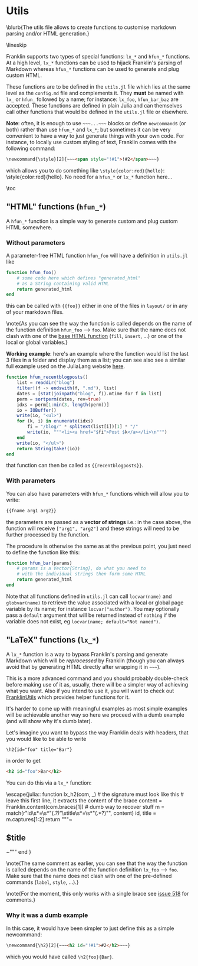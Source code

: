 # Utils

\blurb{The utils file allows to create functions to customise markdown parsing and/or HTML generation.}

\lineskip

Franklin supports two types of special functions: `lx_*` and `hfun_*` functions.
At a high level, `lx_*` functions can be used to hijack Franklin's parsing of Markdown whereas `hfun_*` functions can be used to generate and plug custom HTML.

These functions are to be defined in the `utils.jl` file which lies at the same level as the `config.md` file and complements it.
They **must** be named with `lx_` or `hfun_` followed by a name; for instance: `lx_foo`, `hfun_bar_baz` are accepted.
These functions are defined in plain Julia and can themselves call other functions that would be defined in the `utils.jl` file or elsewhere.

**Note**: often, it is enough to use `~~~...~~~` blocks or define `newcommand`s (or both) rather than use `hfun_*` and `lx_*`; but sometimes it can be very convenient to have a way to just generate things with your own code.
For instance, to locally use custom styling of text, Franklin comes with the following command:

```html
\newcommand{\style}[2]{~~~<span style="!#1">!#2</span>~~~}
```

which allows you to do something like `\style{color:red}{hello}`: \style{color:red}{hello}. No need for a `hfun_*` or `lx_*` function here...

\toc

## "HTML" functions (`hfun_*`)

A `hfun_*` function is a simple way to generate custom and plug custom HTML somewhere.

### Without parameters

A parameter-free HTML function `hfun_foo` will have a definition in `utils.jl` like

```julia
function hfun_foo()
    # some code here which defines "generated_html"
    # as a String containing valid HTML
    return generated_html
end
```

this can be called with `{{foo}}` either in one of the files in `layout/` or in any of your markdown files.

\note{As you can see the way the function is called depends on the name of the function definition `hfun_foo` ⟶ `foo`. Make sure that the name does not clash with one of the [base HTML function](/syntax/page-variables/) (`fill`, `insert`, ...) or one of the local or global variables.}

**Working example**: here's an example where the function would list the last 3 files in a folder and display them as a list; you can see also see a similar full example used on the JuliaLang website [here](https://github.com/JuliaLang/www.julialang.org/blob/54a7f5e1e62204302be37e632a47d85a60728ece/utils.jl#L70-L123).

```julia
function hfun_recentblogposts()
    list = readdir("blog")
    filter!(f -> endswith(f, ".md"), list)
    dates = [stat(joinpath("blog", f)).mtime for f in list]
    perm = sortperm(dates, rev=true)
    idxs = perm[1:min(3, length(perm))]
    io = IOBuffer()
    write(io, "<ul>")
    for (k, i) in enumerate(idxs)
        fi = "/blog/" * splitext(list[i])[1] * "/"
        write(io, """<li><a href="$fi">Post $k</a></li>\n""")
    end
    write(io, "</ul>")
    return String(take!(io))
end
```

that function can then be called as `{{recentblogposts}}`.

### With parameters

You can also have parameters with `hfun_*` functions which will allow you to write:

```html
{{fname arg1 arg2}}
```

the parameters are passed as a **vector of strings** i.e.: in the case above, the function will receive `["arg1", "arg2"]` and these strings will need to be further processed by the function.

The procedure is otherwise the same as at the previous point, you just need to define the function like this:

```julia
function hfun_bar(params)
    # params is a Vector{String}, do what you need to
    # with the individual strings then form some HTML
    return generated_html
end
```

Note that all functions defined in `utils.jl` can call `locvar(name)` and `globvar(name)` to retrieve the value associated with a local or global page variable by its name; for instance `locvar("author")`. You may optionally pass a `default` argument that will be returned instead of `nothing` if the variable does not exist, eg `locvar(name; default="Not named")`.

## "LaTeX" functions (`lx_*`)

A `lx_*` function is a way to bypass Franklin's parsing and generate Markdown which will be _reprocessed_ by Franklin (though you can always avoid that by generating HTML directly after wrapping it in `~~~`).

This is a more advanced command and you should probably double-check before making use of it as, usually, there will be a simpler way of achieving what you want.
Also if you intend to use it, you will want to check out [FranklinUtils](http://github.com/tlienart/FranklinUtils.jl) which provides helper functions for it.

It's harder to come up with meaningful examples as most simple examples will be achievable another way so here we proceed with a dumb example (and will show why it's dumb later).

Let's imagine you want to bypass the way Franklin deals with headers, that you would like to be able to write

```
\h2{id="foo" title="Bar"}
```

in order to get

```html
<h2 id="foo">Bar</h2>
```

You can do this via a `lx_*` function:

\escape{julia::
function lx_h2(com, _) # the signature must look like this
    # leave this first line, it extracts the content of the brace
    content = Franklin.content(com.braces[1])
    # dumb way to recover stuff
    m = match(r"id\s*=\s*\"(.*?)\"\s*title\s*=\s*\"(.*?)\"", content)
    id, title = m.captures[1:2]
    return """~~~<h2 id="$id">$title</h2>~~~"""
end
} <!--_-->

\note{The same comment as earlier, you can see that the way the function is called depends on the name of the function definition `lx_foo` ⟶ `foo`. Make sure that the name does not clash with one of the pre-defined commands (`label`, `style`, ...).}

\note{For the moment, this only works with a single brace see [issue 518](https://github.com/tlienart/Franklin.jl/issues/518) for comments.}

### Why it was a dumb example

In this case, it would have been simpler to just define this as a simple newcommand:

```html
\newcommand{\h2}[2]{~~~<h2 id="!#1">#2</h2>~~~}
```

which you would have called `\h2{foo}{Bar}`.
